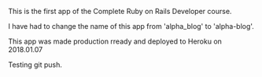 This is the first app of the Complete Ruby on Rails Developer course.

I have had to change the name of this app from 'alpha_blog' to 'alpha-blog'.

This app was made production rready and deployed to Heroku on 2018.01.07

Testing git push.
